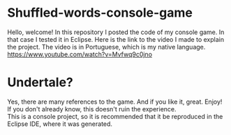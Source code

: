 # Shuffled-words-console-game
Hello, welcome! In this repository I posted the code of my console game. In that case I tested it in Eclipse.
Here is the link to the video I made to explain the project. The video is in Portuguese, which is my native language.
https://www.youtube.com/watch?v=Mvfwq9c0jno

# Undertale?

Yes, there are many references to the game. And if you like it, great. Enjoy! If you don't already know, this doesn't ruin the experience.
<br>
This is a console project, so it is recommended that it be reproduced in the Eclipse IDE, where it was generated.
